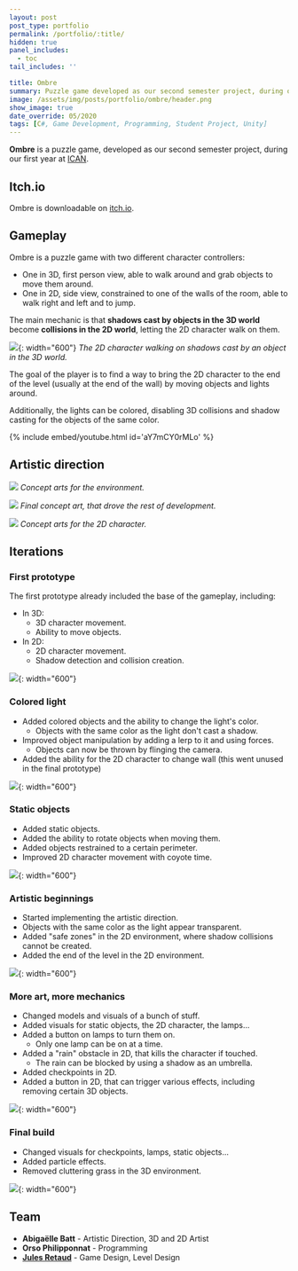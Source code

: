 ```yaml
---
layout: post
post_type: portfolio
permalink: /portfolio/:title/
hidden: true
panel_includes:
  - toc
tail_includes: ''

title: Ombre
summary: Puzzle game developed as our second semester project, during our second year at ICAN.
image: /assets/img/posts/portfolio/ombre/header.png
show_image: true
date_override: 05/2020
tags: [C#, Game Development, Programming, Student Project, Unity]
---
```


**Ombre** is a puzzle game, developed as our second semester project, during our first year at [ICAN](https://www.ican-design.fr/).

## Itch.io

Ombre is downloadable on [itch.io](https://jules-retaud.itch.io/ombre).

## Gameplay

Ombre is a puzzle game with two different character controllers:
- One in 3D, first person view, able to walk around and grab objects to move them around. 
- One in 2D, side view, constrained to one of the walls of the room, able to walk right and left and to jump.

The main mechanic is that **shadows cast by objects in the 3D world** become **collisions in the 2D world**, letting the 2D character walk on them.

![](/assets/img/posts/portfolio/ombre/shadow_casting.png){: width="600"}
_The 2D character walking on shadows cast by an object in the 3D world._

The goal of the player is to find a way to bring the 2D character to the end of the level (usually at the end of the wall) by moving objects and lights around.

Additionally, the lights can be colored, disabling 3D collisions and shadow casting for the objects of the same color.

{% include embed/youtube.html id='aY7mCY0rMLo' %}

## Artistic direction

![](/assets/img/posts/portfolio/ombre/ombre_concept_arts.png)
_Concept arts for the environment._

![](/assets/img/posts/portfolio/ombre/ombre_final_concept_art.png)
_Final concept art, that drove the rest of development._

![](/assets/img/posts/portfolio/ombre/ombre_character_concept_art.png)
_Concept arts for the 2D character._

## Iterations

### First prototype

The first prototype already included the base of the gameplay, including:
- In 3D:
  - 3D character movement.
  - Ability to move objects.
- In 2D:
  - 2D character movement.
  - Shadow detection and collision creation.

![](/assets/img/posts/portfolio/ombre/iterations_01.png){: width="600"}

### Colored light

- Added colored objects and the ability to change the light's color.
  - Objects with the same color as the light don't cast a shadow.
- Improved object manipulation by adding a lerp to it and using forces.
  - Objects can now be thrown by flinging the camera.
- Added the ability for the 2D character to change wall (this went unused in the final prototype)

![](/assets/img/posts/portfolio/ombre/iterations_02.png){: width="600"}

### Static objects

- Added static objects.
- Added the ability to rotate objects when moving them.
- Added objects restrained to a certain perimeter.
- Improved 2D character movement with coyote time. 

![](/assets/img/posts/portfolio/ombre/iterations_04.png){: width="600"}

### Artistic beginnings

- Started implementing the artistic direction.
- Objects with the same color as the light appear transparent.
- Added "safe zones" in the 2D environment, where shadow collisions cannot be created.
- Added the end of the level in the 2D environment.

![](/assets/img/posts/portfolio/ombre/iterations_06.png){: width="600"}

### More art, more mechanics

- Changed models and visuals of a bunch of stuff.
- Added visuals for static objects, the 2D character, the lamps...
- Added a button on lamps to turn them on.
  - Only one lamp can be on at a time.
- Added a "rain" obstacle in 2D, that kills the character if touched.
  - The rain can be blocked by using a shadow as an umbrella.
- Added checkpoints in 2D.
- Added a button in 2D, that can trigger various effects, including removing certain 3D objects.

![](/assets/img/posts/portfolio/ombre/iterations_07.png){: width="600"}

### Final build

- Changed visuals for checkpoints, lamps, static objects...
- Added particle effects.
- Removed cluttering grass in the 3D environment.

![](/assets/img/posts/portfolio/ombre/iterations_08.png){: width="600"}

## Team

- **Abigaëlle Batt** - Artistic Direction, 3D and 2D Artist
- **Orso Philipponnat** - Programming
- **[Jules Retaud](https://julesretaud.com)** - Game Design, Level Design
